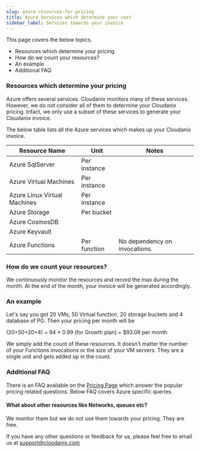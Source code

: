 ```yaml
---
slug: azure-resources-for-pricing
title: Azure Services which determine your cost
sidebar_label: Services towards your invoice
---
```

This page covers the below topics.

- Resources which determine your pricing
- How do we count your resources?
- An example
- Additional FAQ

### Resources which determine your pricing

Azure offers several services. Cloudanix monitors many of these services. However, we do not consider all of them to determine your Cloudanix pricing. Infact, we only use a subset of these services to generate your Cloudanix invoice.

The below table lists all the Azure services which makes up your Cloudanix invoice.

|Resource Name|Unit|Notes|
|--- |--- |--- |
|Azure SqlServer|Per instance||
|Azure Virtual Machines|Per instance||
|Azure Linux Virtual Machines|Per instance|
|Azure Storage|Per bucket|
|Azure CosmosDB||
|Azure Keyvault||
|Azure Functions|Per function|No dependency on invocations.|

### How do we count your resources?

We continuously monitor the resources and record the max during the month. At the end of the month, your invoice will be generated accordingly.

### An example
Let's say you got 20 VMs, 50 Virtual function, 20 storage buckets and 4 database of PG. Then your pricing per month will be

(20+50+20+4) = 94 * 0.99 (for Growth plan) = $93.06 per month

We simply add the count of these resources. It doesn't matter the number of your Functions invocations or the size of your VM servers. They are a single unit and gets added up in the count.


### Additional FAQ

There is an FAQ available on the [Pricing Page](https://www.cloudanix.com/pricing?ref=azure-resources-for-pricing) which answer the popular pricing related questions. Below FAQ covers Azure specific queries.

#### What about other resources like Networks, queues etc?
We monitor them but we do not use them towards your pricing. They are free.

If you have any other questions or feedback for us, please feel free to email us at support@cloudanix.com
